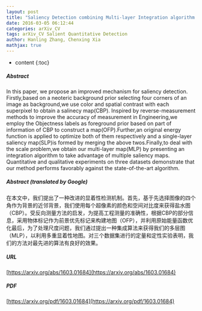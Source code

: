 ```yaml
---
layout: post
title: "Saliency Detection combining Multi-layer Integration algorithm with background prior and energy function"
date: 2016-03-05 06:12:44
categories: arXiv_CV
tags: arXiv_CV Salient Quantitative Detection
author: Hanling Zhang, Chenxing Xia
mathjax: true
---
```


* content
{:toc}

##### Abstract
In this paper, we propose an improved mechanism for saliency detection. Firstly,based on a neoteric background prior selecting four corners of an image as background,we use color and spatial contrast with each superpixel to obtain a salinecy map(CBP). Inspired by reverse-measurement methods to improve the accuracy of measurement in Engineering,we employ the Objectness labels as foreground prior based on part of information of CBP to construct a map(OFP).Further,an original energy function is applied to optimize both of them respectively and a single-layer saliency map(SLP)is formed by merging the above twos.Finally,to deal with the scale problem,we obtain our multi-layer map(MLP) by presenting an integration algorithm to take advantage of multiple saliency maps. Quantitative and qualitative experiments on three datasets demonstrate that our method performs favorably against the state-of-the-art algorithm.

##### Abstract (translated by Google)
在本文中，我们提出了一种改进的显着性检测机制。首先，基于先选择图像的四个角作为背景的近邻背景，我们使用每个超像素的颜色和空间对比度来获得盐水图（CBP）。受反向测量方法的启发，为提高工程测量的准确性，根据CBP的部分信息，采用物体标记作为前景优先标记来构建地图（OFP），并利用原始能量函数优化最后，为了处理尺度问题，我们通过提出一种集成算法来获得我们的多层图（MLP），以利用多重显着性地图。对三个数据集进行的定量和定性实验表明，我们的方法对最先进的算法有良好的效果。

##### URL
[https://arxiv.org/abs/1603.01684](https://arxiv.org/abs/1603.01684)

##### PDF
[https://arxiv.org/pdf/1603.01684](https://arxiv.org/pdf/1603.01684)

